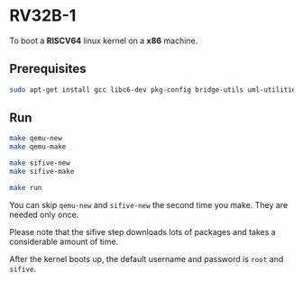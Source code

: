 # RV32B-1

To boot a **RISCV64** linux kernel on a **x86** machine.

## Prerequisites

``` bash
sudo apt-get install gcc libc6-dev pkg-config bridge-utils uml-utilities zlib1g-dev libglib2.0-dev autoconf automake libtool libsdl1.2-dev unzip autoconf automake autotools-dev curl libmpc-dev libmpfr-dev libgmp-dev gawk build-essential bison flex texinfo gperf libtool patchutils bc
```

## Run

``` bash
make qemu-new
make qemu-make

make sifive-new
make sifive-make

make run
```

You can skip `qemu-new` and `sifive-new` the second time you make. They are needed only once.

Please note that the sifive step downloads lots of packages and takes a considerable amount of time.

After the kernel boots up, the default username and password is `root` and `sifive`.
